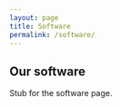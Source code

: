 ```yaml
---
layout: page
title: Software
permalink: /software/
---
```


## Our software

Stub for the software page.
